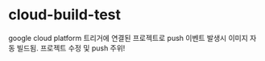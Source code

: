 # cloud-build-test

google cloud platform 트리거에 연결된 프로젝트로 push 이벤트 발생시 이미지 자동 빌드됨.
프로젝트 수정 및 push 주위!
